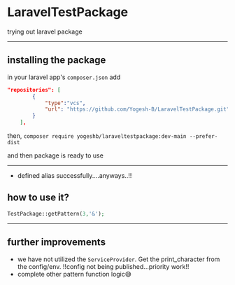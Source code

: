 # LaravelTestPackage
trying out laravel package

_____

## installing the package
in your laravel app's `composer.json` add
```json
"repositories": [
        {
            "type":"vcs",
            "url": "https://github.com/Yogesh-B/LaravelTestPackage.git"
        }
    ],
```
then,
`composer require yogeshb/laraveltestpackage:dev-main --prefer-dist`

and then package is ready to use

____
- defined alias successfully....anyways..!!
## how to use it?
```php
TestPackage::getPattern(3,'&');
```
____
## further improvements
- we have not utilized the `ServiceProvider`. Get the print_character from the config/env.
!!config not being published...priority work!!
- complete other pattern function logic😅


